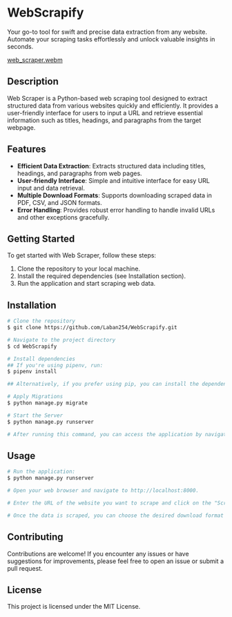# WebScrapify
Your go-to tool for swift and precise data extraction from any website. Automate your scraping tasks effortlessly and unlock valuable insights in seconds.

[web_scraper.webm](https://github.com/Laban254/WebScrapify/assets/64686919/c7f280a1-af06-4d4b-af91-574032580da9)

## Description

Web Scraper is a Python-based web scraping tool designed to extract structured data from various websites quickly and efficiently. It provides a user-friendly interface for users to input a URL and retrieve essential information such as titles, headings, and paragraphs from the target webpage.

## Features

- **Efficient Data Extraction**: Extracts structured data including titles, headings, and paragraphs from web pages.
- **User-friendly Interface**: Simple and intuitive interface for easy URL input and data retrieval.
- **Multiple Download Formats**: Supports downloading scraped data in PDF, CSV, and JSON formats.
- **Error Handling**: Provides robust error handling to handle invalid URLs and other exceptions gracefully.

## Getting Started

To get started with Web Scraper, follow these steps:

1. Clone the repository to your local machine.
2. Install the required dependencies (see Installation section).
3. Run the application and start scraping web data.

## Installation

```bash
# Clone the repository
$ git clone https://github.com/Laban254/WebScrapify.git

# Navigate to the project directory
$ cd WebScrapify

# Install dependencies
## If you're using pipenv, run:
$ pipenv install

## Alternatively, if you prefer using pip, you can install the dependencies listed in the `Pipfile` manually

# Apply Migrations
$ python manage.py migrate

# Start the Server
$ python manage.py runserver

# After running this command, you can access the application by navigating to `http://localhost:8000` in your web browser
```
## Usage

```bash
# Run the application:
$ python manage.py runserver

# Open your web browser and navigate to http://localhost:8000.

# Enter the URL of the website you want to scrape and click on the "Scrape" button.

# Once the data is scraped, you can choose the desired download format (PDF, CSV, JSON) and click on the "Download" button to save the data.
```
## Contributing
Contributions are welcome! If you encounter any issues or have suggestions for improvements, please feel free to open an issue or submit a pull request.

## License
This project is licensed under the MIT License.
